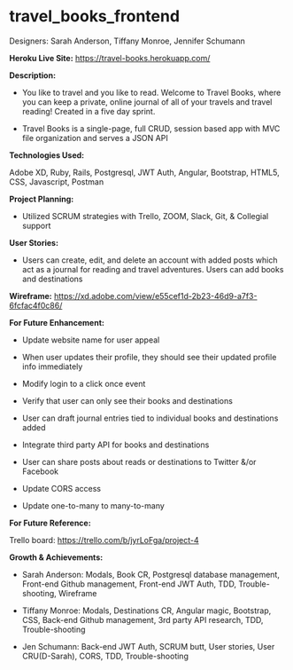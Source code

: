 # travel_books_frontend

Designers: Sarah Anderson, Tiffany Monroe, Jennifer Schumann

**Heroku Live Site:**
https://travel-books.herokuapp.com/


**Description:**

- You like to travel and you like to read. Welcome to Travel Books, where you can keep a private, online journal of all of your travels and travel reading! Created in a five day sprint.

- Travel Books is a single-page, full CRUD, session based app with MVC file organization and serves a JSON API


**Technologies Used:**

Adobe XD, Ruby, Rails, Postgresql, JWT Auth, Angular, Bootstrap, HTML5, CSS, Javascript, Postman


**Project Planning:**

- Utilized SCRUM strategies with Trello, ZOOM, Slack, Git, & Collegial support


**User Stories:**

- Users can create, edit, and delete an account with added posts which act as a journal for reading and travel adventures.  Users can add books and destinations

**Wireframe:** https://xd.adobe.com/view/e55cef1d-2b23-46d9-a7f3-6fcfac4f0c86/


**For Future Enhancement:**

- Update website name for user appeal

- When user updates their profile, they should see their updated profile info immediately

- Modify login to a click once event

- Verify that user can only see their books and destinations

- User can draft journal entries tied to individual books and destinations added

- Integrate third party API for books and destinations

- User can share posts about reads or destinations to Twitter &/or Facebook

- Update CORS access

- Update one-to-many to many-to-many

**For Future Reference:**

Trello board: https://trello.com/b/jyrLoFga/project-4


**Growth & Achievements:**

- Sarah Anderson: Modals, Book CR, Postgresql database management, Front-end Github management, Front-end JWT Auth, TDD, Trouble-shooting, Wireframe

- Tiffany Monroe: Modals, Destinations CR, Angular magic, Bootstrap, CSS, Back-end Github management, 3rd party API research, TDD, Trouble-shooting

- Jen Schumann: Back-end JWT Auth, SCRUM butt, User stories, User CRU(D-Sarah), CORS, TDD, Trouble-shooting
